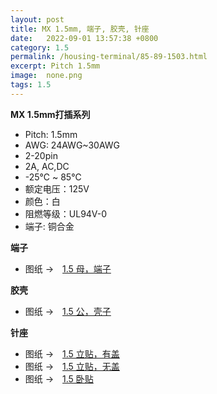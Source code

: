 ```yaml
---
layout: post
title: MX 1.5mm, 端子, 胶壳, 针座
date:   2022-09-01 13:57:38 +0800
category: 1.5
permalink: /housing-terminal/85-89-1503.html
excerpt: Pitch 1.5mm
image:  none.png
tags: 1.5
---
```


__MX 1.5mm打插系列__

* Pitch: 1.5mm
* AWG: 24AWG~30AWG
* 2-20pin
* 2A, AC,DC
* -25℃ ~ 85℃
* 额定电压：125V
* 颜色：白
* 阻燃等级：UL94V-0
* 端子: 铜合金

__端子__

* 图纸 →　[1.5 母，端子](/assets/2022/85-1503-MX15-T-HZ.pdf)

__胶壳__

* 图纸 →　[1.5 公，壳子](/assets/2022/86-1503-MX15-H-HZ.pdf)

__针座__

* 图纸 →　[1.5 立贴，有盖](/assets/2022/87-1503-MX15-SL.pdf)
* 图纸 →　[1.5 立贴，无盖](/assets/2022/88-1503-MX15-XES.pdf)
* 图纸 →　[1.5 卧贴](/assets/2022/89-1503-MX15.pdf)
